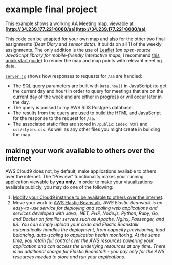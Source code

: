 # example final project
	
This example shows a working AA Meeting map, viewable at:    
**[http://34.239.177.221:8080/aa](http://34.239.177.221:8080/aa)**	

This code can be adapted for your own map and also for the other two final assignments (*Dear Diary* and *sensor data*). It builds on all 11 of the weekly assignments. The only addition is the use of [Leaflet](https://leafletjs.com/) (*an open-source JavaScript library for mobile-friendly interactive maps*; I recommend [this quick start guide](https://leafletjs.com/examples/quick-start/)) to render the map and map points with relevant meeting data.  

[`server.js`](https://github.com/visualizedata/data-structures/blob/master/assignments/final_assignment_example/server.js) shows how responses to requests for `/aa` are handled:  

* The SQL query parameters are built with `Date.now()` in JavaScript (to get the current day and hour) in order to query for meetings that are on the current day of the week and are either in progress or will occur later in the day.  
* The query is passed to my AWS RDS Postgres database.  
* The results from the query are used to build the HTML and JavaScript for the response to the request for `/aa`.  
* The associated static files are stored in `/public`: `index.html` and `css/styles.css`.  As well as any other files you might create in building the map.  

## making your work available to others over the internet 
  
AWS Cloud9 does not, by default, make applications available to others over the internet. The "Preview" functionality makes your running application viewable by **you only**. In order to make your visualizations available publicly, you may do one of the following:    
  
1. [Modify your Cloud9 instance to be available to others over the internet](https://docs.aws.amazon.com/cloud9/latest/user-guide/app-preview.html?icmpid=docs_ac9_ide#app-preview-share).  
2. Move your work to [AWS Elastic Beanstalk](https://aws.amazon.com/elasticbeanstalk/). *AWS Elastic Beanstalk is an easy-to-use service for deploying and scaling web applications and services developed with Java, .NET, PHP, Node.js, Python, Ruby, Go, and Docker on familiar servers such as Apache, Nginx, Passenger, and IIS. You can simply upload your code and Elastic Beanstalk automatically handles the deployment, from capacity provisioning, load balancing, auto-scaling to application health monitoring. At the same time, you retain full control over the AWS resources powering your application and can access the underlying resources at any time. There is no additional charge for Elastic Beanstalk - you pay only for the AWS resources needed to store and run your applications.*

